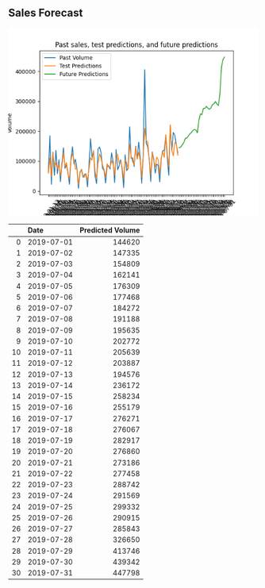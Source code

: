 ## Sales Forecast

![](figures/test_preds_vs_true.png)

|    | Date       |   Predicted Volume |
|---:|:-----------|-------------------:|
|  0 | 2019-07-01 |             144620 |
|  1 | 2019-07-02 |             147335 |
|  2 | 2019-07-03 |             154809 |
|  3 | 2019-07-04 |             162141 |
|  4 | 2019-07-05 |             176309 |
|  5 | 2019-07-06 |             177468 |
|  6 | 2019-07-07 |             184272 |
|  7 | 2019-07-08 |             191188 |
|  8 | 2019-07-09 |             195635 |
|  9 | 2019-07-10 |             202772 |
| 10 | 2019-07-11 |             205639 |
| 11 | 2019-07-12 |             203887 |
| 12 | 2019-07-13 |             194576 |
| 13 | 2019-07-14 |             236172 |
| 14 | 2019-07-15 |             258234 |
| 15 | 2019-07-16 |             255179 |
| 16 | 2019-07-17 |             276271 |
| 17 | 2019-07-18 |             276067 |
| 18 | 2019-07-19 |             282917 |
| 19 | 2019-07-20 |             276860 |
| 20 | 2019-07-21 |             273186 |
| 21 | 2019-07-22 |             277458 |
| 22 | 2019-07-23 |             288742 |
| 23 | 2019-07-24 |             291569 |
| 24 | 2019-07-25 |             299332 |
| 25 | 2019-07-26 |             290915 |
| 26 | 2019-07-27 |             285843 |
| 27 | 2019-07-28 |             326650 |
| 28 | 2019-07-29 |             413746 |
| 29 | 2019-07-30 |             439342 |
| 30 | 2019-07-31 |             447798 |